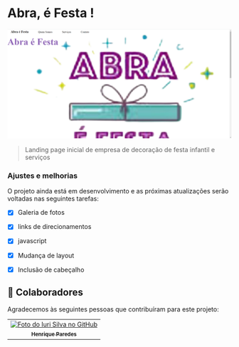 # Abra, é Festa !


<img src="./print abraefesta.png" alt="Abra e festa">

>Landing page inicial de empresa de decoração de festa infantil e serviços

### Ajustes e melhorias

O projeto ainda está em desenvolvimento e as próximas atualizações serão voltadas nas seguintes tarefas:

- [x] Galeria de fotos
- [x] links de direcionamentos
- [x] javascript
- [x] Mudança de layout
- [x] Inclusão de cabeçalho




## 🤝 Colaboradores

Agradecemos às seguintes pessoas que contribuíram para este projeto:

<table>
  <tr>
    <td align="center">
      <a href="#">
        <img src="https://avatars3.githubusercontent.com/u/31936044" width="100px;" alt="Foto do Iuri Silva no GitHub"/><br>
        <sub>
          <b>Henrique Paredes <a href="https://www.linkedin.com/in/henrique-paredes-66171122b/" > </a> </b>
        </sub>
      </a>
    </td align="center">
     
  </tr>
</table>


